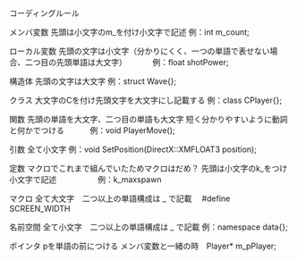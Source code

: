 コーディングルール

メンバ変数 先頭は小文字のm_を付け小文字で記述 例：int m_count;

ローカル変数
先頭の文字は小文字（分かりにくく、一つの単語で表せない場合、二つ目の先頭単語は大文字）
　　　例：float shotPower;

構造体 先頭の文字は大文字 例：struct Wave{};

クラス 大文字のCを付け先頭文字を大文字にし記載する 例：class CPlayer{};

関数 先頭の単語を大文字、二つ目の単語も大文字
短く分かりやすいように動詞と何かでつける 　　　例：void PlayerMove();

引数 全て小文字 例：void SetPosition(DirectX::XMFLOAT3 position);

定数 マクロでこれまで組んでいたためマクロはだめ？
先頭は小文字のk_をつけ小文字で記述 　　　　　例：k_maxspawn

マクロ 全て大文字　二つ以上の単語構成は \_ で記載 　#define SCREEN_WIDTH

名前空間 全て小文字　二つ以上の単語構成は \_ で記載 例：namespace
data{};

ポインタ pを単語の前につける メンバ変数と一緒の時　Player\* m_pPlayer;
